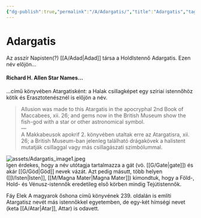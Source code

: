 ```yaml
---
{"dg-publish":true,"permalink":"/A/Adargatis/","title":"Adargatis","tags":["Englishtexttranslated"],"created":"2023-11-06T01:45","updated":"2024-02-01T10:42"}
---
```



# Adargatis

Az asszír Napisten(?) [[A/Adad\|Adad]] társa a HoldIstennő Adargatis. Ezen név előjön...

#### Richard H. Allen Star Names...  

...című könyvében Atargatisként: a Halak csillagképet egy szíriai istennőhöz kötik és Erasztotenésznél is előjön a név.  
> Allusion was made to this Atargatis in the apocryphal 2nd Book of Maccabees, xii. 26; and gems now in the British Museum show the fish-god with a star or other astronomical symbol.  
> —  
> A Makkabeusok apokrif 2. könyvében utaltak erre az Atargatisra, xii. 26; a British Museum-ban jelenleg található drágakövek a halistent mutatják csillaggal vagy más csillagászati ​​szimbólummal.  

![assets/Adargatis_image1.jpeg](/img/user/A/assets/Adargatis_image1.jpeg)  
Igen érdekes, hogy a név utótagja tartalmazza a gát (vö. [[G/Gate\|gate]]) és akár [[G/Göd\|Göd]] nevek vázát. Azt pedig másutt, több helyen ([[I/Isten\|Isten]], [[M/Magna Mater\|Magna Mater]]) kimondtuk, hogy a Föld-, Hold- és Vénusz-istennők eredetileg első körben mindig Tejútistennők.  

Fáy Elek A magyarok őshona című könyvének 239. oldalán is említi Atargatisz nevét más istennőkkel egyetemben, de egy-két hímségi nevet (keta [[A/Atar\|Atar]], Attar) is odavett.  